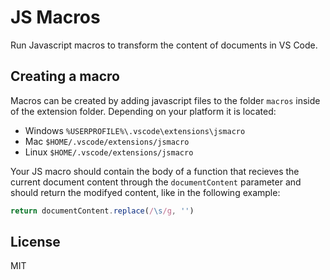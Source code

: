 # JS Macros

Run Javascript macros to transform the content of documents in VS Code.

## Creating a macro

Macros can be created by adding javascript files to the folder `macros` inside of the extension folder. Depending on your platform it is located:

* Windows `%USERPROFILE%\.vscode\extensions\jsmacro`
* Mac `$HOME/.vscode/extensions/jsmacro`
* Linux `$HOME/.vscode/extensions/jsmacro`

Your JS macro should contain the body of a function that recieves the current document content through the `documentContent` parameter and should return the modifyed content, like in the following example:

```js
return documentContent.replace(/\s/g, '')
```

## License
MIT
